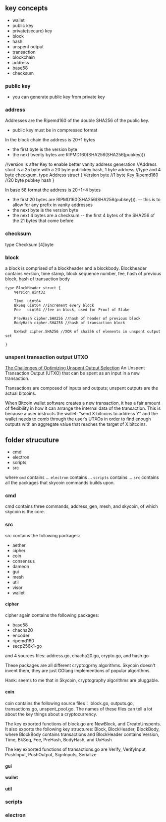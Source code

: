 
## key concepts
- wallet
- public key
- private(secure) key
- block
- hash
- unspent output
- transaction
- blockchain
- address
- base58 
- checksum

### public key
- you can generate public key from private key

### address
Addresses are the Ripemd160 of the double SHA256 of the public key. 
- public key must be in compressed format

In the block chain the address is 20+1 bytes
- the first byte is the version byte
- the next twenty bytes are RIPMD160(SHA256(SHA256(pubkey)))

//version is after Key to enable better vanity address generation
//Address stuct is a 25 byte with a 20 byte publickey hash, 1 byte address
//type and 4 byte checksum.
type Address struct {
	Version byte      //1 byte
	Key     Ripemd160 //20 byte pubkey hash
}

In base 58 format the address is 20+1+4 bytes
- the first 20 bytes are RIPMD160(SHA256(SHA256(pubkey))).
-- this is to allow for any prefix in vanity addresses
- the next byte is the version byte
- the next 4 bytes are a checksum
-- the first 4 bytes of the SHA256 of the 21 bytes that come before

### checksum
type Checksum [4]byte


### block 
a block is comprised of a blockheader and a blockbody. Blockheader contains version, time stamp, block sequence number, fee, hash of previous block, hash of transaction body

    type BlockHeader struct {
    	Version uint32    

    	Time  uint64
    	BkSeq uint64 //increment every block
    	Fee   uint64 //fee in block, used for Proof of Stake    

    	PrevHash cipher.SHA256 //hash of header of previous block
    	BodyHash cipher.SHA256 //hash of transaction block    

    	UxHash cipher.SHA256 //XOR of sha256 of elements in unspent output set    

    }

### unspent transaction output UTXO
[The Challenges of Optimizing Unspent Output Selection](https://blog.bitgo.com/challenges-optimizing-unspent-output-selection/)
An Unspent Transaction Output (UTXO) that can be spent as an input in a new transaction.

Transactions are composed of inputs and outputs; unspent outputs are the actual bitcoins.

When Bitcoin wallet software creates a new transaction, it has a fair amount of flexibility in how it can arrange the internal data of the transaction. This is because a user instructs the wallet: “send X bitcoins to address Y” and the wallet needs to comb through the user’s UTXOs in order to find enough outputs with an aggregate value that reaches the target of X bitcoins.




## folder strucuture

- cmd
- electron
- scripts
- src

where `cmd` contains ...
`electron` contains ...
`scripts` contains ... 
`src` contains all the packages that skycoin commands builds upon. 

### cmd
cmd contains three commands, address_gen, mesh, and skycoin, of which skycoin is the core. 

### src
src contains the following packages: 
- aether
- cipher
- coin
- consensus
- dameon
- gui
- mesh
- util
- visor
- wallet

#### cipher
cipher again contains the following packages:
- base58
- chacha20
- encoder
- ripemd160
- secp256k1-go

and 4 sources files: address.go, chacha20.go, crypto.go, and hash.go

These packages are all different cryptogprhy algorithms. Skycoin doesn't invent them, they are just GOlang implementions of popular algorithms. 

Hank: seems to me that in Skycoin, cryptography algorithms are pluggable.



#### coin
coin contains the following source files： block.go, outputs.go, transactions.go, unspent_pool.go. The names of these files can tell a lot about the key things about a cryptocurrency. 

The key exported functions of block.go are NewBlock, and CreateUnspents. It also exports the following key structures: Block, BlockHeader, BlockBody, where BlockBody contains transactions and BlockHeader contains Version, Time, BkSeq, Fee, PreHash, BodyHash, and UxHash

The key exported functions of transactions.go are Verify, VerifyInput, PushInput, PushOutput, SignInputs, Serialize 



#### gui
#### wallet
#### util



### scripts 

### electron

